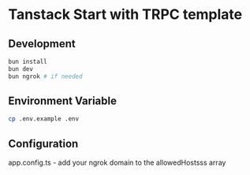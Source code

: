 # Tanstack Start with TRPC template

## Development

```bash
bun install
bun dev
bun ngrok # if needed
```

## Environment Variable
```bash
cp .env.example .env
```

## Configuration

app.config.ts - add your ngrok domain to the allowedHostsss array
